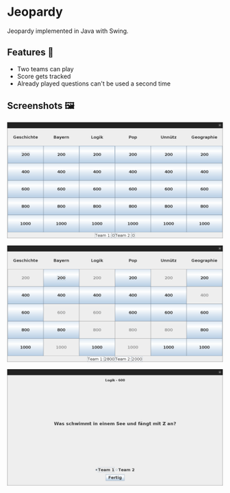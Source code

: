 # Jeopardy

Jeopardy implemented in Java with Swing.

## Features 🚀

- Two teams can play
- Score gets tracked
- Already played questions can't be used a second time

## Screenshots 🖼

![Table of Categories](screenshots/jeopardy_tableOfCategories.png)

![Table of Categories midgame](screenshots/jeopardy_tableOfCategories_midgame.png)

![Question](screenshots/jeopardy_questiontable.png)
